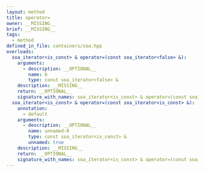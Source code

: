 ```yaml
---
layout: method
title: operator=
owner: __MISSING__
brief: __MISSING__
tags:
  - method
defined_in_file: containers/soa.hpp
overloads:
  soa_iterator<is_const> & operator=(const soa_iterator<false> &):
    arguments:
      - description: __OPTIONAL__
        name: b
        type: const soa_iterator<false> &
    description: __MISSING__
    return: __OPTIONAL__
    signature_with_names: soa_iterator<is_const> & operator=(const soa_iterator<false> & b)
  soa_iterator<is_const> & operator=(const soa_iterator<is_const> &):
    annotation:
      - default
    arguments:
      - description: __OPTIONAL__
        name: unnamed-0
        type: const soa_iterator<is_const> &
        unnamed: true
    description: __MISSING__
    return: __OPTIONAL__
    signature_with_names: soa_iterator<is_const> & operator=(const soa_iterator<is_const> &)
---
```

